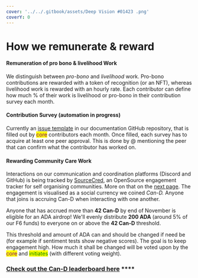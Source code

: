 ```yaml
---
cover: '../../.gitbook/assets/Deep Vision #01423 .png'
coverY: 0
---
```


# How we remunerate & reward

#### Remuneration of pro bono & livelihood Work

We distinguish between _pro-bono_ and _livelihood_ work. Pro-bono contributions are rewarded with a token of recognition (or an NFT), whereas livelihood work is rewarded with an hourly rate. Each contributor can define how much % of their work is livelihood or pro-bono in their contribution survey each month.&#x20;

#### Contribution Survey (automation in progress)&#x20;

Currently an [issue template](https://github.com/SecretDecks/Documentation/issues/new/choose) in our documentation GitHub repository, that is filled out by <mark style="color:purple;">core</mark> contributors each month. Once filled, each survey has to acquire at least one peer approval. This is done by @ mentioning the peer that can confirm what the contributor has worked on.

#### Rewarding Community Care Work

Interactions on our communication and coordination platforms (Discord and GitHub) is being tracked by [SourceCred](https://sourcecred.io), an OpenSource engagement tracker for self organising communities. More on that on the [next page](how-we-track-contributions.md). The engagement is visualised as a social currency we coined _Can-D._ Anyone that joins is accruing Can-D when interacting with one another.&#x20;

Anyone that has accrued more than **42 Can-D** by end of November is eligible for an ADA airdrop! We'll evenly distribute **200 ADA** (around 5% of our F6 funds) to everyone on or above the **42 Can-D** threshold.&#x20;

This threshold and amount of ADA can and should be changed if need be (for example if sentiment tests show negative scores).  The goal is to keep engagement high. How much it shall be changed will be voted upon by the <mark style="color:purple;">core</mark> and <mark style="color:green;">initiates</mark> (with different voting weight).&#x20;

### [**Check out the Can-D leaderboard here**](https://secretdecks.github.io/SCinstance/#/explorer) ****&#x20;
